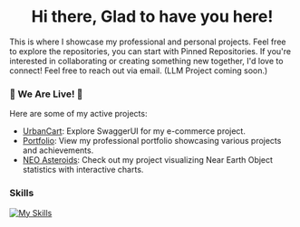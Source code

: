 <h1 align="center">Hi there, Glad to have you here!</h1>
<p>This is where I showcase my professional and personal projects. Feel free to explore the repositories, you can start with Pinned Repositories. If you're interested in collaborating or creating something new together, I'd love to connect! Feel free to reach out via email. (LLM Project coming soon.)</p>

### 🎉 We Are Live! 🎉
Here are some of my active projects:
- [UrbanCart](https://batra-ecom-1-0.onrender.com/swagger-ui/index.html): Explore SwaggerUI for my e-commerce project.
- [Portfolio](https://hb99960.github.io/Portfolio/): View my professional portfolio showcasing various projects and achievements.
- [NEO Asteroids](https://hb99960.github.io/NEO-Asteroids/): Check out my project visualizing Near Earth Object statistics with interactive charts.

### Skills
[![My Skills](https://skillicons.dev/icons?i=js,java,python,mysql,spring,react,mongodb,nodejs,expressjs,nestjs,androidstudio,aws)](https://skillicons.dev)



